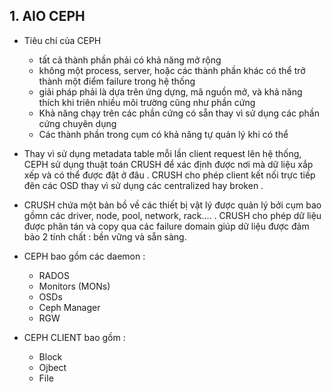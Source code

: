 

## 1. AIO CEPH

- Tiêu chí của CEPH
    - tất cả thành phần phải có khả năng mở rộng
    - không một process, server, hoặc các thành phần khác có thể trở thành một điểm failure trong hệ thống
    - giải pháp phải là dựa trên ứng dựng, mã nguồn mở, và khả năng thích khi triên nhiều môi trường cũng như phần cứng
    - Khả năng chạy trên các phần cứng có sẵn thay vì sử dụng các phần cứng chuyên dụng
    - Các thành phần trong cụm có khả năng tự quản lý khi có thể

- Thay vì sử dụng metadata table mỗi lần client request lên hệ thống, CEPH sử dụng thuật toán CRUSH để xác định được nơi mà dữ liệu xắp xếp và có thể  được đặt ở đâu . CRUSH cho phép client kết nối trực tiếp đên các OSD thay vì sử dụng các centralized hay broken .

- CRUSH chứa một bản bồ về các thiết bị vật lý được quản lý bởi cụm bao gồmn các driver, node, pool, network, rack.... . CRUSH cho phép dữ liệu được phân tán và copy qua các failure domain giúp dữ liệu được đảm bảo 2 tính chất : bền vững và sẵn sàng. 


- CEPH bao gồm các daemon : 
    - RADOS
    - Monitors (MONs)
    - OSDs
    - Ceph Manager
    - RGW

- CEPH CLIENT bao gồm :
    - Block
    - Ojbect 
    - File



